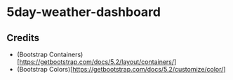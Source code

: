 # 5day-weather-dashboard


## Credits
* (Bootstrap Containers)[https://getbootstrap.com/docs/5.2/layout/containers/]
* (Bootstrap Colors)[https://getbootstrap.com/docs/5.2/customize/color/]